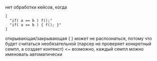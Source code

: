 
нет обработки кейсов, когда


```
[
  "if( a == b ) f();"
  "if( a == b ) { f(); }"
]
```




открывающая/закрывающая { } может не распознаться, 
потому что будет считаться необязательной 
(парсер не проверяет конкретный семпл, а создает контекст)
<~ возможно, каждый семпл можно именовать автоматически


